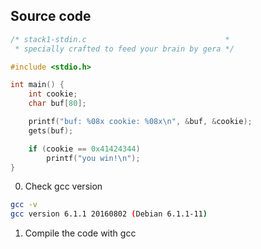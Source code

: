 ## Source code
```c
/* stack1-stdin.c                               *
 * specially crafted to feed your brain by gera */

#include <stdio.h>

int main() {
	int cookie;
	char buf[80];

	printf("buf: %08x cookie: %08x\n", &buf, &cookie);
	gets(buf);

	if (cookie == 0x41424344)
		printf("you win!\n");
}
```
0. Check gcc version
```bash 
gcc -v 
gcc version 6.1.1 20160802 (Debian 6.1.1-11)
```
1. Compile the code with gcc
